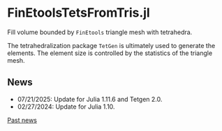 # FinEtoolsTetsFromTris.jl

Fill volume bounded by `FinEtools` triangle mesh with tetrahedra.

The tetrahedralization package `TetGen` is ultimately used to generate the elements.
The element size is controlled by the statistics of the triangle mesh.

## News

- 07/21/2025: Update for Julia 1.11.6 and Tetgen 2.0.
- 02/27/2024: Update for Julia 1.10.

[Past news](#past-news)
